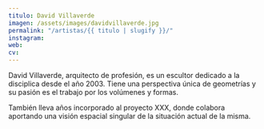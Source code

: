```yaml
---
titulo: David Villaverde
imagen: /assets/images/davidvillaverde.jpg
permalink: "/artistas/{{ titulo | slugify }}/"
instagram:
web:
cv:
---
```


David Villaverde, arquitecto de profesión, es un escultor dedicado a la disciplica desde el año 2003. Tiene una perspectiva única de geometrías y su pasión es el trabajo por los volúmenes y formas.

También lleva años incorporado al proyecto XXX, donde colabora aportando una visión espacial singular de la situación actual de la misma.
